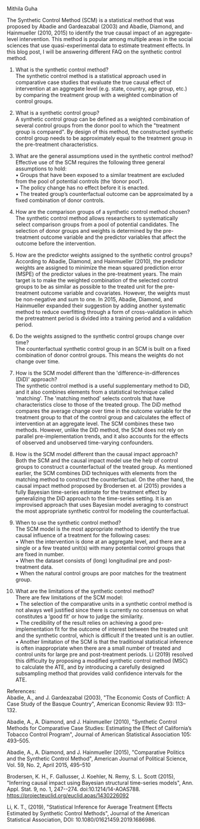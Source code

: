 Mithila Guha  

    
The Synthetic Control Method (SCM) is a statistical method that was proposed by Abadie and Gardeazabal (2003) and Abadie, Diamond, and Hainmueller (2010, 2015) to identify the true causal impact of an aggregate-level intervention. This method is popular among multiple areas in the social sciences that use quasi-experimental data to estimate treatment effects. In this blog post, I will be answering different FAQ on the synthetic control method.  

1. What is the synthetic control method?  
The synthetic control method is a statistical approach used in comparative case studies that evaluate the true causal effect of intervention at an aggregate level (e.g. state, country, age group, etc.) by comparing the treatment group with a weighted combination of control groups.    

2. What is a synthetic control group?  
A synthetic control group can be defined as a weighted combination of several control groups from the donor pool to which the "treatment group is compared". By design of this method, the constructed synthetic control group needs to be approximately equal to the treatment group in the pre-treatment characteristics.  

3. What are the general assumptions used in the synthetic control method?
Effective use of the SCM requires the following three general assumptions to hold:  
•	Groups that have been exposed to a similar treatment are excluded from the pool of potential controls (the ‘donor pool’).  
•	The policy change has no effect before it is enacted.  
•	The treated group’s counterfactual outcome can be approximated by a fixed combination of donor controls.     

4. How are the comparison groups of a synthetic control method chosen?  
The synthetic control method allows researchers to systematically select comparison groups from a pool of potential candidates. The selection of donor groups and weights is determined by the pre-treatment outcome variable and the predictor variables that affect the outcome before the intervention.    

5. How are the predictor weights assigned to the synthetic control groups?  
According to Abadie, Diamond, and Hainmueller (2010), the predictor weights are assigned to minimize the mean squared prediction error (MSPE) of the predictor values in the pre-treatment years. The main target is to make the weighted combination of the selected control groups to be as similar as possible to the treated unit for the pre-treatment outcome variable and covariates. However, the weights must be non-negative and sum to one. In 2015, Abadie, Diamond, and Hainmueller expanded their suggestion by adding another systematic method to reduce overfitting through a form of cross-validation in which the pretreatment period is divided into a training period and a validation period.    

6. Do the weights assigned to the synthetic control groups change over time?  
The counterfactual synthetic control group in an SCM is built on a fixed combination of donor control groups. This means the weights do not change over time.    

7. How is the SCM model different than the 'difference-in-differences (DiD)' approach?  
The synthetic control method is a useful supplementary method to DiD, and it also combines elements from a statistical technique called 'matching'. The 'matching method' selects controls that have characteristics close to those of the treated group. The DiD method compares the average change over time in the outcome variable for the treatment group to that of the control group and calculates the effect of intervention at an aggregate level. The SCM combines these two methods. However, unlike the DID method, the SCM does not rely on parallel pre-implementation trends, and it also accounts for the effects of observed and unobserved time-varying confounders.    

8. How is the SCM model different than the causal impact approach?  
Both the SCM and the causal impact model use the help of control groups to construct a counterfactual of the treated group. As mentioned earlier, the SCM combines DiD techniques with elements from the matching method to construct the counterfactual. On the other hand, the causal impact method proposed by Brodersen et. al (2015) provides a fully Bayesian time-series estimate for the treatment effect by generalizing the DiD approach to the time-series setting. It is an improvised approach that uses Bayesian model averaging to construct the most appropriate synthetic control for modeling the counterfactual.    

9. When to use the synthetic control method?   
The SCM model is the most appropriate method to identify the true causal influence of a treatment for the following cases:  
•	When the intervention is done at an aggregate level, and there are a single or a few treated unit(s) with many potential control groups that are fixed in number.  
•	When the dataset consists of (long) longitudinal pre and post-treatment data.  
•	When the natural control groups are poor matches for the treatment group.    

10. What are the limitations of the synthetic control method?  
There are few limitations of the SCM model:  
•	The selection of the comparative units in a synthetic control method is not always well justified since there is currently no consensus on what constitutes a ‘good fit’ or how to judge the similarity.  
•	The credibility of the result relies on achieving a good pre-implementation fit for the outcome of interest between the treated unit and the synthetic control, which is difficult if the treated unit is an outlier.  
•	Another limitation of the SCM is that the traditional statistical inference is often inappropriate when there are a small number of treated and control units for large pre and post-treatment periods. Li (2019) resolved this difficulty by proposing a modified synthetic control method (MSC) to calculate the ATE, and by introducing a carefully designed subsampling method that provides valid confidence intervals for the ATE.      

References:  
Abadie, A., and J. Gardeazabal (2003), "The Economic Costs of Conflict: A Case Study of the Basque Country", American Economic Review 93: 113–132.    

Abadie, A., A. Diamond, and J. Hainmueller (2010), "Synthetic Control Methods for Comparative Case Studies: Estimating the Effect of California’s Tobacco Control Program", Journal of American Statistical Association 105: 493–505.    

Abadie, A., A. Diamond, and J. Hainmueller (2015), "Comparative Politics and the Synthetic Control Method", American Journal of Political Science, Vol. 59, No. 2, April 2015, 495–510    

Brodersen, K. H., F. Gallusser, J. Koehler, N. Remy, S. L. Scott (2015), "Inferring causal impact using Bayesian structural time-series models", Ann. Appl. Stat. 9, no. 1, 247--274. doi:10.1214/14-AOAS788. https://projecteuclid.org/euclid.aoas/1430226092    

Li, K. T., (2019), "Statistical Inference for Average Treatment Effects Estimated by Synthetic Control Methods", Journal of the American Statistical Association, DOI: 10.1080/01621459.2019.1686986.

